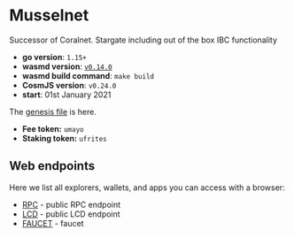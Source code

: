 # Musselnet

Successor of Coralnet. Stargate including out of the box IBC functionality

- **go version**: `1.15+`
- **wasmd version**: [`v0.14.0`](https://github.com/CosmWasm/wasmd/releases/tag/v0.14.0)
- **wasmd build command**: `make build`
- **CosmJS version**: `v0.24.0`
- **start**: 01st January 2021

The [genesis file](./config/genesis.json) is here.

- **Fee token:** `umayo`
- **Staking token:** `ufrites`

## Web endpoints

Here we list all explorers, wallets, and apps you can access with a browser:

* [RPC](https://rpc.musselnet.cosmwasm.com) - public RPC endpoint
* [LCD](https://lcd.musselnet.cosmwasm.com) - public LCD endpoint
* [FAUCET](https://faucet.musselnet.cosmwasm.com) - faucet
